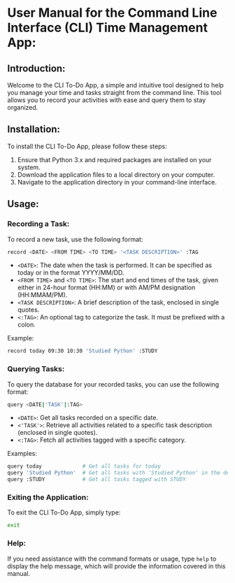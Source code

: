 # User Manual for the Command Line Interface (CLI) Time Management App:

## Introduction: 
Welcome to the CLI To-Do App, a simple and intuitive tool designed to help you manage your time and tasks straight from the command line. This tool allows you to record your activities with ease and query them to stay organized.

## Installation: 

To install the CLI To-Do App, please follow these steps:

1. Ensure that Python 3.x and required packages are installed on your system.
2. Download the application files to a local directory on your computer.
3. Navigate to the application directory in your command-line interface.

## Usage:

### Recording a Task: 
To record a new task, use the following format:

```bash
record <DATE> <FROM TIME> <TO TIME> '<TASK DESCRIPTION>' :TAG
```
- `<DATE>`: The date when the task is performed. It can be specified as today or in the format YYYY/MM/DD.
- `<FROM TIME>` and `<TO TIME>`: The start and end times of the task, given either in 24-hour format (HH:MM) or with AM/PM designation (HH:MMAM/PM).
- `<TASK DESCRIPTION>`: A brief description of the task, enclosed in single quotes.
- `<:TAG>`: An optional tag to categorize the task. It must be prefixed with a colon.

Example:
```bash
record today 09:30 10:30 'Studied Python' :STUDY
```

### Querying Tasks: 
To query the database for your recorded tasks, you can use the following format:

```bash
query <DATE|'TASK'|:TAG>
```
- `<DATE>`: Get all tasks recorded on a specific date.
- `<'TASK'>`: Retrieve all activities related to a specific task description (enclosed in single quotes).
- `<:TAG>`: Fetch all activities tagged with a specific category.

Examples:
```bash
query today             # Get all tasks for today
query 'Studied Python'  # Get all tasks with 'Studied Python' in the description
query :STUDY            # Get all tasks tagged with STUDY
```
### Exiting the Application: 
To exit the CLI To-Do App, simply type:
```bash
exit
```
### Help: 
If you need assistance with the command formats or usage, type `help` to display the help message, which will provide the information covered in this manual.